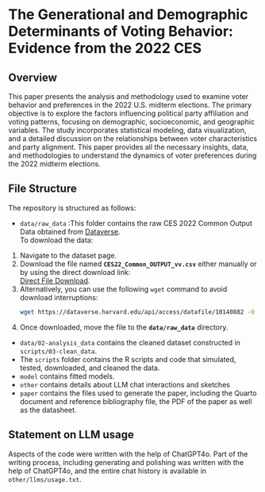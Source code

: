# The Generational and Demographic Determinants of Voting Behavior: Evidence from the 2022 CES

## Overview

This paper presents the analysis and methodology used to examine voter behavior and preferences in the 2022 U.S. midterm elections. The primary objective is to explore the factors influencing political party affiliation and voting patterns, focusing on demographic, socioeconomic, and geographic variables. The study incorporates statistical modeling, data visualization, and a detailed discussion on the relationships between voter characteristics and party alignment. This paper provides all the necessary insights, data, and methodologies to understand the dynamics of voter preferences during the 2022 midterm elections.

## File Structure

The repository is structured as follows:

-   `data/raw_data` :This folder contains the raw CES 2022 Common Output Data obtained from [Dataverse](https://dataverse.harvard.edu/dataset.xhtml?persistentId=doi:10.7910/DVN/PR4L8P).  
  To download the data:
  1. Navigate to the dataset page.
  2. Download the file named **`CES22_Common_OUTPUT_vv.csv`** either manually or by using the direct download link:  
     [Direct File Download](https://dataverse.harvard.edu/api/access/datafile/10140882).
  3. Alternatively, you can use the following `wget` command to avoid download interruptions:  
     ```bash
     wget https://dataverse.harvard.edu/api/access/datafile/10140882 -O data/raw_data/CES22_Common_OUTPUT_vv.csv
     ```
  4. Once downloaded, move the file to the **`data/raw_data`** directory.
  
-   `data/02-analysis_data` contains the cleaned dataset constructed in `scripts/03-clean_data`.  
-   The `scripts` folder contains the R scripts and code that simulated, tested, downloaded, and cleaned the data.
-   `model` contains fitted models.
-   `other` contains details about LLM chat interactions and sketches
-   `paper` contains the files used to generate the paper, including the Quarto document and reference bibliography file, the PDF of the paper as well as the datasheet.


## Statement on LLM usage

Aspects of the code were written with the help of  ChatGPT4o. Part of the writing process, including generating and polishing was written with the help of ChatGPT4o, and the entire chat history is available in `other/llms/usage.txt`.
